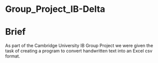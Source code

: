# Group_Project_IB-Delta

# Brief
As part of the Cambridge University IB Group Project we were given the task of creating a program to convert handwritten text into an Excel csv format. 

